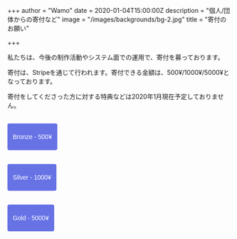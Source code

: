 +++
author = "Wamo"
date = 2020-01-04T15:00:00Z
description = "個人/団体からの寄付など"
image = "/images/backgrounds/bg-2.jpg"
title = "寄付のお願い"

+++
<script src="https://js.stripe.com/v3"></script>
私たちは、今後の制作活動やシステム面での運用で、寄付を募っております。

寄付は、Stripeを通じて行われます。寄付できる金額は、500¥/1000¥/5000¥となっております。

寄付をしてくださった方に対する特典などは2020年1月現在予定しておりません。
<!--more-->
<br>
<button 
style="background-color:#6772E5;color:#FFF;padding:8px 12px;border:0;border-radius:4px;font-size:1em"
id="checkout-button-sku_GUtBGGKzxtNvRZ"
role="link">

Bronze - 500¥
</button>

<div id="error-message"></div>

<script>
(function() {
var stripe = Stripe('pk_live_pr925QBVIDmhyp46e2xgaX5a00zG0BtTNS');

var checkoutButton = document.getElementById('checkout-button-sku_GUtBGGKzxtNvRZ');
checkoutButton.addEventListener('click', function () {
stripe.redirectToCheckout({
items: \[{sku: 'sku_GUtBGGKzxtNvRZ', quantity: 1}\],
successUrl: 'https://lightcube.netlify.com',
cancelUrl: 'https://lightcube.netlify.com',
})
.then(function (result) {
if (result.error) {
var displayError = document.getElementById('error-message');
displayError.textContent = result.error.message;
}
});
});
})();
</script>
<br>
<button
style="background-color:#6772E5;color:#FFF;padding:8px 12px;border:0;border-radius:4px;font-size:1em"
id="checkout-button-sku_GUtBA1AlxpXxDG"
role="link"

> 

Silver - 1000¥
</button>

<div id="error-message"></div>

<script>
(function() {
var stripe = Stripe('pk_live_pr925QBVIDmhyp46e2xgaX5a00zG0BtTNS');

var checkoutButton = document.getElementById('checkout-button-sku_GUtBA1AlxpXxDG');
checkoutButton.addEventListener('click', function () {
// When the customer clicks on the button, redirect
// them to Checkout.
stripe.redirectToCheckout({
items: \[{sku: 'sku_GUtBA1AlxpXxDG', quantity: 1}\],

      // Do not rely on the redirect to the successUrl for fulfilling
      // purchases, customers may not always reach the success_url after
      // a successful payment.
      // Instead use one of the strategies described in
      // https://stripe.com/docs/payments/checkout/fulfillment
      successUrl: 'https://lightcube.netlify.com',
      cancelUrl: 'https://lightcube.netlify.com',
    })
    .then(function (result) {
      if (result.error) {
        // If `redirectToCheckout` fails due to a browser or network
        // error, display the localized error message to your customer.
        var displayError = document.getElementById('error-message');
        displayError.textContent = result.error.message;
      }
    });

});
})();
</script>
<br>
<button
style="background-color:#6772E5;color:#FFF;padding:8px 12px;border:0;border-radius:4px;font-size:1em"
id="checkout-button-sku_GUtBln7RveVpx6"
role="link"

> 

Gold - 5000¥
</button>

<div id="error-message"></div>

<script>
(function() {
var stripe = Stripe('pk_live_pr925QBVIDmhyp46e2xgaX5a00zG0BtTNS');

var checkoutButton = document.getElementById('checkout-button-sku_GUtBln7RveVpx6');
checkoutButton.addEventListener('click', function () {
// When the customer clicks on the button, redirect
// them to Checkout.
stripe.redirectToCheckout({
items: \[{sku: 'sku_GUtBln7RveVpx6', quantity: 1}\],

      // Do not rely on the redirect to the successUrl for fulfilling
      // purchases, customers may not always reach the success_url after
      // a successful payment.
      // Instead use one of the strategies described in
      // https://stripe.com/docs/payments/checkout/fulfillment
      successUrl: 'https://lightcube.netlify.com',
      cancelUrl: 'https://lightcube.netlify.com',
    })
    .then(function (result) {
      if (result.error) {
        // If `redirectToCheckout` fails due to a browser or network
        // error, display the localized error message to your customer.
        var displayError = document.getElementById('error-message');
        displayError.textContent = result.error.message;
      }
    });

});
})();
</script>